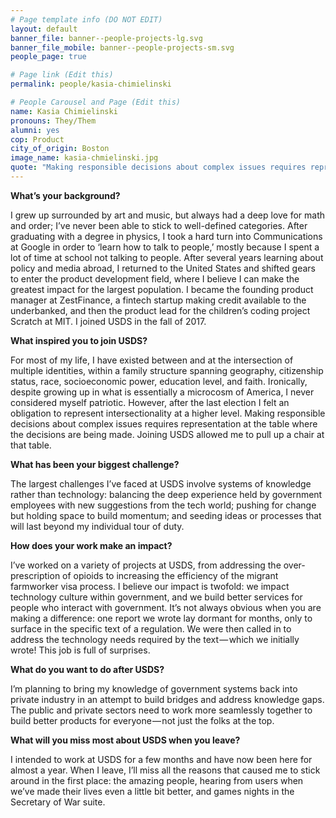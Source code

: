 ```yaml
---
# Page template info (DO NOT EDIT)
layout: default
banner_file: banner--people-projects-lg.svg
banner_file_mobile: banner--people-projects-sm.svg
people_page: true

# Page link (Edit this)
permalink: people/kasia-chimielinski

# People Carousel and Page (Edit this)
name: Kasia Chimielinski
pronouns: They/Them
alumni: yes
cop: Product
city_of_origin: Boston
image_name: kasia-chmielinski.jpg
quote: "Making responsible decisions about complex issues requires representation at the table where the decisions are being made."
---
```


**What’s your background?**

I grew up surrounded by art and music, but always had a deep love for math and order; I’ve never been able to stick to well-defined categories. After graduating with a degree in physics, I took a hard turn into Communications at Google in order to ‘learn how to talk to people,’ mostly because I spent a lot of time at school not talking to people. After several years learning about policy and media abroad, I returned to the United States and shifted gears to enter the product development field, where I believe I can make the greatest impact for the largest population. I became the founding product manager at ZestFinance, a fintech startup making credit available to the underbanked, and then the product lead for the children’s coding project Scratch at MIT. I joined USDS in the fall of 2017.

**What inspired you to join USDS?**

For most of my life, I have existed between and at the intersection of multiple identities, within a family structure spanning geography, citizenship status, race, socioeconomic power, education level, and faith. Ironically, despite growing up in what is essentially a microcosm of America, I never considered myself patriotic. However, after the last election I felt an obligation to represent intersectionality at a higher level. Making responsible decisions about complex issues requires representation at the table where the decisions are being made. Joining USDS allowed me to pull up a chair at that table.

**What has been your biggest challenge?**

The largest challenges I’ve faced at USDS involve systems of knowledge rather than technology: balancing the deep experience held by government employees with new suggestions from the tech world; pushing for change but holding space to build momentum; and seeding ideas or processes that will last beyond my individual tour of duty.

**How does your work make an impact?**

I’ve worked on a variety of projects at USDS, from addressing the over-prescription of opioids to increasing the efficiency of the migrant farmworker visa process. I believe our impact is twofold: we impact technology culture within government, and we build better services for people who interact with government. It’s not always obvious when you are making a difference: one report we wrote lay dormant for months, only to surface in the specific text of a regulation. We were then called in to address the technology needs required by the text — which we initially wrote! This job is full of surprises.

**What do you want to do after USDS?**

I’m planning to bring my knowledge of government systems back into private industry in an attempt to build bridges and address knowledge gaps. The public and private sectors need to work more seamlessly together to build better products for everyone — not just the folks at the top.

**What will you miss most about USDS when you leave?**

I intended to work at USDS for a few months and have now been here for almost a year. When I leave, I’ll miss all the reasons that caused me to stick around in the first place: the amazing people, hearing from users when we’ve made their lives even a little bit better, and games nights in the Secretary of War suite.
